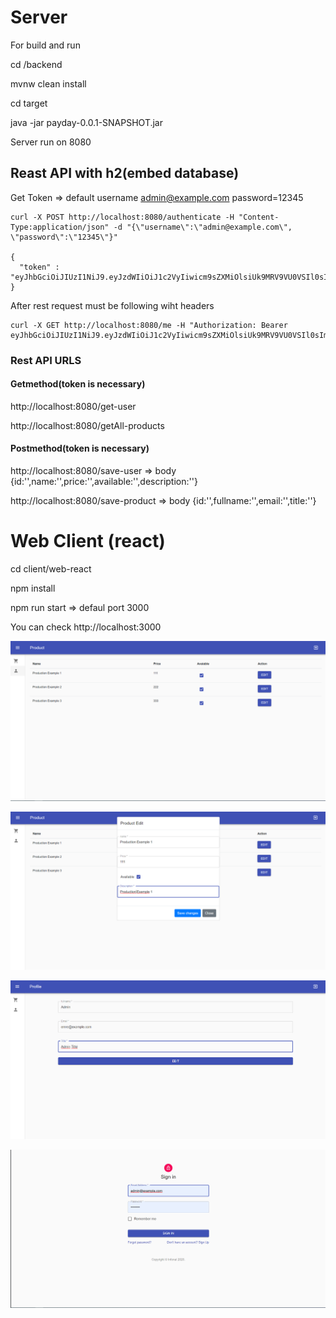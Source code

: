 # Server

For build and run

cd /backend

mvnw clean install

cd target

java -jar payday-0.0.1-SNAPSHOT.jar

Server run on 8080

## Reast API with h2(embed database)

Get Token => default username admin@example.com password=12345
```
curl -X POST http://localhost:8080/authenticate -H "Content-Type:application/json" -d "{\"username\":\"admin@example.com\", \"password\":\"12345\"}"

{
  "token" : "eyJhbGciOiJIUzI1NiJ9.eyJzdWIiOiJ1c2VyIiwicm9sZXMiOlsiUk9MRV9VU0VSIl0sImlhdCI6MTUyNDY0OTI4OSwiZXhwIjoxNTI0NjUyODg5fQ.Lj1w6vPJNdJbcY6cAhO3DbkgCAqpG7lzztzUeKMyNyE"
}
```

After rest request must be following wiht headers
```
curl -X GET http://localhost:8080/me -H "Authorization: Bearer eyJhbGciOiJIUzI1NiJ9.eyJzdWIiOiJ1c2VyIiwicm9sZXMiOlsiUk9MRV9VU0VSIl0sImlhdCI6MTUyNDY0OTI4OSwiZXhwIjoxNTI0NjUyODg5fQ.Lj1w6vPJNdJbcY6cAhO3DbkgCAqpG7lzztzUeKMyNyE"
```
### Rest API URLS

#### Getmethod(token is necessary)

http://localhost:8080/get-user 

http://localhost:8080/getAll-products

#### Postmethod(token is necessary)

http://localhost:8080/save-user => body {id:'',name:'',price:'',available:'',description:''}

http://localhost:8080/save-product => body {id:'',fullname:'',email:'',title:''}


# Web Client (react)

cd client/web-react

npm install

npm run start => defaul port 3000

You can check http://localhost:3000

![React Examples](/images/react1.png)

![React Examples](/images/react2.png)

![React Examples](/images/react3.png)

![React Examples](/images/react4.png)
